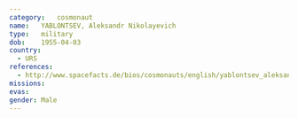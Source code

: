 ```yaml
---
category:	cosmonaut
name:	YABLONTSEV, Aleksandr Nikolayevich 
type:	military
dob:	1955-04-03
country:
  - URS
references:
  - http://www.spacefacts.de/bios/cosmonauts/english/yablontsev_aleksandr.htm
missions:
evas:
gender:	Male
---
```

